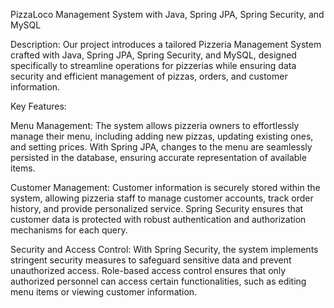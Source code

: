 PizzaLoco Management System with Java, Spring JPA, Spring Security, and MySQL

Description:
Our project introduces a tailored Pizzeria Management System crafted with Java, Spring JPA, Spring Security, and MySQL, designed specifically to streamline operations for pizzerias while ensuring data security and efficient management of pizzas, orders, and customer information.

Key Features:

Menu Management: The system allows pizzeria owners to effortlessly manage their menu, including adding new pizzas, updating existing ones, and setting prices. With Spring JPA, changes to the menu are seamlessly persisted in the database, ensuring accurate representation of available items.

Customer Management: Customer information is securely stored within the system, allowing pizzeria staff to manage customer accounts, track order history, and provide personalized service. Spring Security ensures that customer data is protected with robust authentication and authorization mechanisms for each query.

Security and Access Control: With Spring Security, the system implements stringent security measures to safeguard sensitive data and prevent unauthorized access. Role-based access control ensures that only authorized personnel can access certain functionalities, such as editing menu items or viewing customer information.
